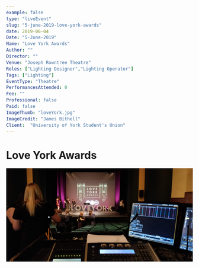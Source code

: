 ```yaml
---
example: false
type: "liveEvent"
slug: "5-june-2019-love-york-awards"
date: 2019-06-04
Date: "5-June-2019"
Name: "Love York Awards"
Author: ""
Director: ""
Venue: "Joseph Rowntree Theatre"
Roles: ["Lighting Designer","Lighting Operator"]
Tags: ["Lighting"]
EventType: "Theatre"
PerformancesAttended: 0
Fee: ""
Professional: false
Paid: false
ImageThumb: "loveYork.jpg"
ImageCredit: "James Bithell"
Client:  "University of York Student's Union"
---
```


# Love York Awards

![Image by James Bithell](./images/loveYork.jpg)